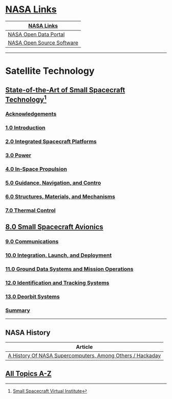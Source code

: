 # [NASA Links](https://www.nasa.gov/)

| [NASA Links](https://www.nasa.gov/) |
|----|
| [NASA Open Data Portal](https://data.nasa.gov/ ) |
| [NASA Open Source Software](https://code.nasa.gov/#/ ) |

<hr>

# Satellite Technology

## [State-of-the-Art of Small Spacecraft Technology](https://www.nasa.gov/smallsat-institute/sst-soa/)[^1]

[^1]: [Small Spacecraft Virtual Institute](https://www.nasa.gov/smallsat-institute)

### [Acknowledgements](https://www.nasa.gov/smallsat-institute/sst-soa/acknowledgements)

### [1.0 Introduction](https://www.nasa.gov/smallsat-institute/sst-soa/introduction)

### [2.0 Integrated Spacecraft Platforms](https://www.nasa.gov/smallsat-institute/sst-soa/integrated-spacecraft-platforms)

### [3.0 Power](https://www.nasa.gov/smallsat-institute/sst-soa/power)

### [4.0 In-Space Propulsion](https://www.nasa.gov/smallsat-institute/sst-soa/in-space-propulsion)

### [5.0 Guidance, Navigation, and Contro](https://www.nasa.gov/smallsat-institute/sst-soa/guidance-navigation-and-control)

### [6.0 Structures, Materials, and Mechanisms](https://www.nasa.gov/smallsat-institute/sst-soa/structures-materials-and-mechanisms)

### [7.0 Thermal Control](https://www.nasa.gov/smallsat-institute/sst-soa/thermal-control)

## [8.0 Small Spacecraft Avionics](https://www.nasa.gov/smallsat-institute/sst-soa/small-spacecraft-avionics)

### [9.0 Communications](https://www.nasa.gov/smallsat-institute/sst-soa/communications/)

### [10.0 Integration, Launch, and Deployment](https://www.nasa.gov/smallsat-institute/sst-soa/integration-launch-and-deployment)

### [11.0 Ground Data Systems and Mission Operations](https://www.nasa.gov/smallsat-institute/sst-soa/ground-data-systems-and-mission-operations)

### [12.0 Identification and Tracking Systems](https://www.nasa.gov/smallsat-institute/sst-soa/identification-and-tracking-systems)

### [13.0 Deorbit Systems](https://www.nasa.gov/smallsat-institute/sst-soa/deorbit-systems)

### [Summary](https://www.nasa.gov/smallsat-institute/sst-soa/summary)

<hr>

## NASA History 

| Article |
|----|
| [A History Of NASA Supercomputers, Among Others / Hackaday](https://hackaday.com/2023/05/05/a-history-of-nasa-supercomputers-among-others/) |

## [All Topics A-Z](https://www.nasa.gov/tags)

